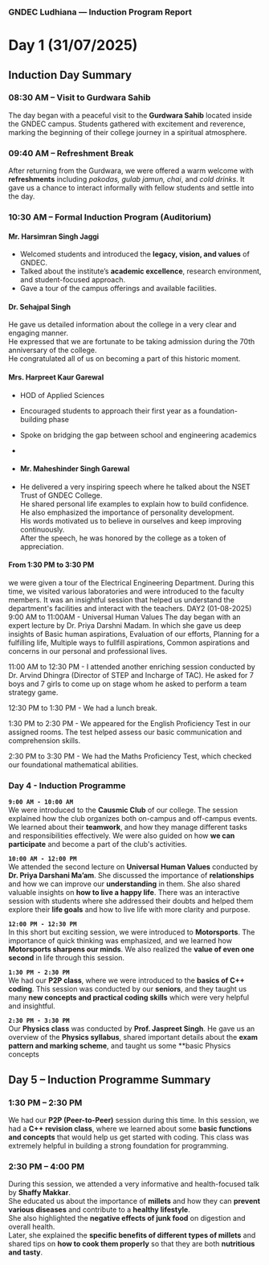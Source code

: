 


### GNDEC Ludhiana — Induction Program Report

# Day 1  (31/07/2025)


##  Induction Day Summary

### 08:30 AM –  Visit to Gurdwara Sahib  
The day began with a peaceful visit to the **Gurdwara Sahib** located inside the GNDEC campus. Students gathered with excitement and reverence, marking the beginning of their college journey in a spiritual atmosphere.



### 09:40 AM –  Refreshment Break  
After returning from the Gurdwara, we were offered a warm welcome with **refreshments** including *pakodas, gulab jamun, chai*, and *cold drinks*. It gave us a chance to interact informally with fellow students and settle into the day.


### 10:30 AM –  Formal Induction Program (Auditorium)

####  **Mr. Harsimran Singh Jaggi**  
- Welcomed students and introduced the **legacy, vision, and values** of GNDEC.  
- Talked about the institute’s **academic excellence**, research environment, and student-focused approach.  
- Gave a tour of the campus offerings and available facilities.
####  **Dr. Sehajpal Singh**
  He gave us detailed information about the college in a very clear and engaging manner.  
He expressed that we are fortunate to be taking admission during the 70th anniversary of the college.  
He congratulated all of us on becoming a part of this historic moment.


####  **Mrs. Harpreet Kaur Garewal**  
- HOD of Applied Sciences  
- Encouraged students to approach their first year as a foundation-building phase  
- Spoke on bridging the gap between school and engineering academics

- 
- #### **Mr. Maheshinder Singh Garewal**
- He delivered a very inspiring speech where he talked about the NSET Trust of GNDEC College.  
He shared personal life examples to explain how to build confidence.  
He also emphasized the importance of personality development.  
His words motivated us to believe in ourselves and keep improving continuously.  
After the speech, he was honored by the college as a token of appreciation.

#### **From 1:30 PM to 3:30 PM**
we were given a tour of the Electrical Engineering Department. During this time, we visited various laboratories and were introduced to the faculty members. It was an insightful session that helped us understand the department's facilities and interact with the teachers.
DAY2 (01-08-2025)
9:00 AM to 11:00AM - Universal Human Values
The day began with an expert lecture by Dr. Priya Darshni Madam. In which she gave us deep insights of Basic human aspirations, Evaluation of our efforts, Planning for a fulfilling life, Multiple ways to fullfill aspirations, Common aspirations and concerns in our personal and professional lives.

11:00 AM to 12:30 PM -
I attended another enriching session conducted by Dr. Arvind Dhingra (Director of STEP and Incharge of TAC). He asked for 7 boys and 7 girls to come up on stage whom he asked to perform a team strategy game.

12:30 PM to 1:30 PM -
We had a lunch break.

1:30 PM to 2:30 PM -
We appeared for the English Proficiency Test in our assigned rooms. The test helped assess our basic communication and comprehension skills.

2:30 PM to 3:30 PM -
We had the Maths Proficiency Test, which checked our foundational mathematical abilities.
### Day 4 - Induction Programme

**`9:00 AM - 10:00 AM`**  
We were introduced to the **Causmic Club** of our college. The session explained how the club organizes both on-campus and off-campus events. We learned about their **teamwork**, and how they manage different tasks and responsibilities effectively. We were also guided on how **we can participate** and become a part of the club's activities.

**`10:00 AM - 12:00 PM`**  
We attended the second lecture on **Universal Human Values** conducted by **Dr. Priya Darshani Ma’am**. She discussed the importance of **relationships** and how we can improve our **understanding** in them. She also shared valuable insights on **how to live a happy life**. There was an interactive session with students where she addressed their doubts and helped them explore their **life goals** and how to live life with more clarity and purpose.

**`12:00 PM - 12:30 PM`**  
In this short but exciting session, we were introduced to **Motorsports**. The importance of quick thinking was emphasized, and we learned how **Motorsports sharpens our minds**. We also realized the **value of even one second** in life through this session.

**`1:30 PM - 2:30 PM`**  
We had our **P2P class**, where we were introduced to the **basics of C++ coding**. This session was conducted by our **seniors**, and they taught us many **new concepts and practical coding skills** which were very helpful and insightful.

**`2:30 PM - 3:30 PM`**  
Our **Physics class** was conducted by **Prof. Jaspreet Singh**. He gave us an overview of the **Physics syllabus**, shared important details about the **exam pattern and marking scheme**, and taught us some **basic Physics concepts
## Day 5 – Induction Programme Summary

### 1:30 PM – 2:30 PM  
We had our **P2P (Peer-to-Peer)** session during this time. In this session, we had a **C++ revision class**, where we learned about some **basic functions and concepts** that would help us get started with coding. This class was extremely helpful in building a strong foundation for programming.

### 2:30 PM – 4:00 PM  
During this session, we attended a very informative and health-focused talk by **Shaffy Makkar**.  
She educated us about the importance of **millets** and how they can **prevent various diseases** and contribute to a **healthy lifestyle**.  
She also highlighted the **negative effects of junk food** on digestion and overall health.  
Later, she explained the **specific benefits of different types of millets** and shared tips on **how to cook them properly** so that they are both **nutritious and tasty**.

